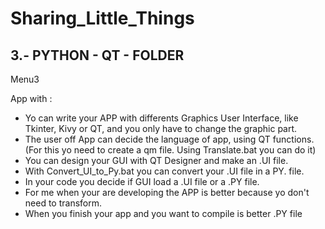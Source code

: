 # Sharing_Little_Things

3.- PYTHON - QT - FOLDER
-------------------------

Menu3 

App with :

- Yo can write your APP with differents Graphics User Interface, like Tkinter, Kivy or QT, and you only have to change the graphic part.
- The user off App can decide the language of app, using QT functions. (For this yo need to create a qm file. Using Translate.bat you can do it)
- You can design your GUI with QT Designer and make an .UI file.
- With Convert_UI_to_Py.bat you can convert your .UI file in a PY. file.
- In your code you decide if GUI load a .UI file or a .PY file.
- For me when your are developing the APP is better because yo don't need to transform.
- When you finish your app and you want to compile is better .PY file
